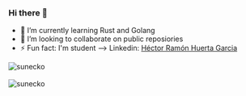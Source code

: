 ### Hi there 👋

- 🌱 I’m currently learning Rust and Golang
- 👯 I’m looking to collaborate on public reposiories
- ⚡ Fun fact: I'm student
--> Linkedin: [Héctor Ramón Huerta Garcia](https://www.linkedin.com/in/h%C3%A9ctor-huerta-garcia-a731a6250/)

<div>
  <img align="center" src="https://github-readme-stats.vercel.app/api?username=sunecko&show_icons=true&theme=dark" alt="sunecko" />
<div/>
<br />
  
<div>
  <img align="center" src="https://github-readme-stats.vercel.app/api/top-langs/?username=sunecko&layout=compact&hide=html&theme=dark" alt="sunecko" />
<div/>
<br />
